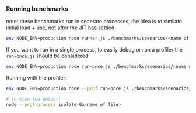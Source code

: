 ### Running benchmarks

note: these benchmarks run in seperate processes, the idea is to similate
initial load + use, not after the JIT has settled

```sh
env NODE_ENV=production node runner.js ./benchmarks/scenarios/<name of scenario>
```

If you want to run in a single process, to easily debug or run a profiler the
`run-once.js` should be considered

```sh
env NODE_ENV=production node run-once.js ./benchmarks/scenarios/<name of scenario>
```

Running with the profiler:

```sh
env NODE_ENV=production node --prof run-once.js ./benchmarks/scenarios/<name of scenario>

# to view the output:
node --prof-process isolate-0x<name of file>
```
